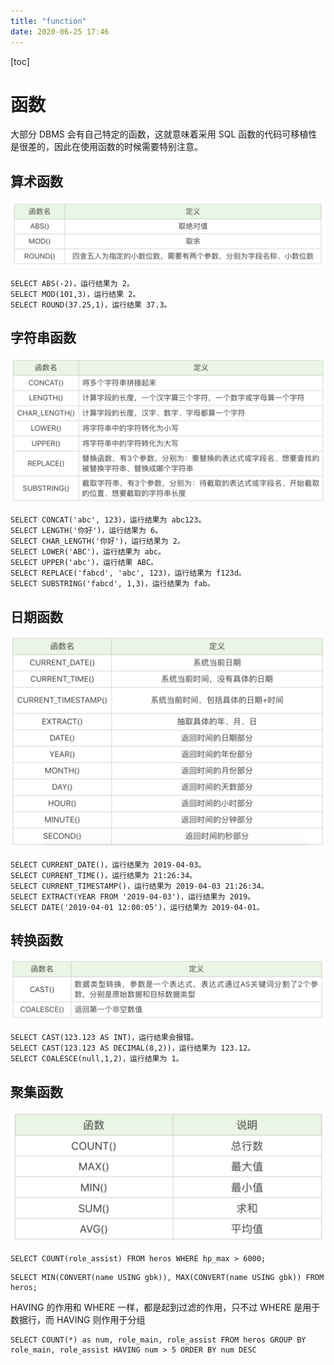 ```yaml
---
title: "function"
date: 2020-06-25 17:46
---
```

[toc]





# 函数

大部分 DBMS 会有自己特定的函数，这就意味着采用 SQL 函数的代码可移植性是很差的，因此在使用函数的时候需要特别注意。



## 算术函数

![image-20200625175319659](function.assets/image-20200625175319659.png)

```
SELECT ABS(-2)，运行结果为 2。
SELECT MOD(101,3)，运行结果 2。
SELECT ROUND(37.25,1)，运行结果 37.3。
```





## 字符串函数

![image-20200625175328313](function.assets/image-20200625175328313.png)

```
SELECT CONCAT('abc', 123)，运行结果为 abc123。
SELECT LENGTH('你好')，运行结果为 6。
SELECT CHAR_LENGTH('你好')，运行结果为 2。
SELECT LOWER('ABC')，运行结果为 abc。
SELECT UPPER('abc')，运行结果 ABC。
SELECT REPLACE('fabcd', 'abc', 123)，运行结果为 f123d。
SELECT SUBSTRING('fabcd', 1,3)，运行结果为 fab。
```





## 日期函数

![image-20200625175403933](function.assets/image-20200625175403933.png)

```
SELECT CURRENT_DATE()，运行结果为 2019-04-03。
SELECT CURRENT_TIME()，运行结果为 21:26:34。
SELECT CURRENT_TIMESTAMP()，运行结果为 2019-04-03 21:26:34。
SELECT EXTRACT(YEAR FROM '2019-04-03')，运行结果为 2019。
SELECT DATE('2019-04-01 12:00:05')，运行结果为 2019-04-01。
```



## 转换函数

![image-20200625175421666](function.assets/image-20200625175421666.png)



```
SELECT CAST(123.123 AS INT)，运行结果会报错。
SELECT CAST(123.123 AS DECIMAL(8,2))，运行结果为 123.12。
SELECT COALESCE(null,1,2)，运行结果为 1。
```





## 聚集函数

![image-20200625175747884](function.assets/image-20200625175747884.png)



```
SELECT COUNT(role_assist) FROM heros WHERE hp_max > 6000;
```



```
SELECT MIN(CONVERT(name USING gbk)), MAX(CONVERT(name USING gbk)) FROM heros;
```



HAVING 的作用和 WHERE 一样，都是起到过滤的作用，只不过 WHERE 是用于数据行，而 HAVING 则作用于分组

```
SELECT COUNT(*) as num, role_main, role_assist FROM heros GROUP BY role_main, role_assist HAVING num > 5 ORDER BY num DESC
```













